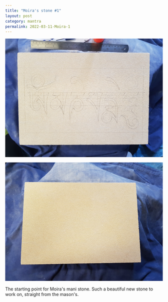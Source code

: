 ```yaml
---
title: "Moira's stone #1"
layout: post
category: mantra
permalink: 2022-03-11-Moira-1
---
```


![m16-2](/assets/images/mani/mantra16/m16-2.jpg)  

![m16-1](/assets/images/mani/mantra16/m16-1.jpg)  

The starting point for Moira's mani stone. Such a beautiful new stone to work on, straight from the mason's.
